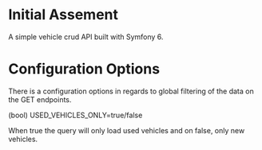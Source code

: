 # Initial Assement

A simple vehicle crud API built with Symfony 6.

# Configuration Options
There is a configuration options in regards to global filtering of the data on the GET endpoints.

(bool) USED_VEHICLES_ONLY=true/false

When true the query will only load used vehicles and on false, only new vehicles.
